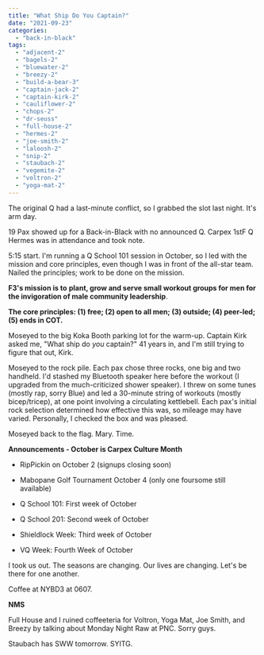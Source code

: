 ```yaml
---
title: "What Ship Do You Captain?"
date: "2021-09-23"
categories: 
  - "back-in-black"
tags: 
  - "adjacent-2"
  - "bagels-2"
  - "bluewater-2"
  - "breezy-2"
  - "build-a-bear-3"
  - "captain-jack-2"
  - "captain-kirk-2"
  - "cauliflower-2"
  - "chops-2"
  - "dr-seuss"
  - "full-house-2"
  - "hermes-2"
  - "joe-smith-2"
  - "laloosh-2"
  - "snip-2"
  - "staubach-2"
  - "vegemite-2"
  - "voltron-2"
  - "yoga-mat-2"
---
```


The original Q had a last-minute conflict, so I grabbed the slot last night. It's arm day.

19 Pax showed up for a Back-in-Black with no announced Q. Carpex 1stF Q Hermes was in attendance and took note.

5:15 start. I'm running a Q School 101 session in October, so I led with the mission and core principles, even though I was in front of the all-star team. Nailed the principles; work to be done on the mission.

**F3's mission is to** **plant, grow and serve small workout groups for men for the invigoration of male community leadership**.

**The core principles: (1) free; (2) open to all men; (3) outside; (4) peer-led; (5) ends in COT.**

Moseyed to the big Koka Booth parking lot for the warm-up. Captain Kirk asked me, "What ship do _you_ captain?" 41 years in, and I'm still trying to figure that out, Kirk.

Moseyed to the rock pile. Each pax chose three rocks, one big and two handheld. I'd stashed my Bluetooth speaker here before the workout (I upgraded from the much-criticized shower speaker). I threw on some tunes (mostly rap, sorry Blue) and led a 30-minute string of workouts (mostly bicep/tricep), at one point involving a circulating kettlebell. Each pax's initial rock selection determined how effective this was, so mileage may have varied. Personally, I checked the box and was pleased.

Moseyed back to the flag. Mary. Time.

**Announcements - October is Carpex Culture Month**

- RipPickin on October 2 (signups closing soon)

- Mabopane Golf Tournament October 4 (only one foursome still available)

- Q School 101: First week of October

- Q School 201: Second week of October

- Shieldlock Week: Third week of October

- VQ Week: Fourth Week of October

I took us out. The seasons are changing. Our lives are changing. Let's be there for one another.

Coffee at NYBD3 at 0607.

**NMS**

Full House and I ruined coffeeteria for Voltron, Yoga Mat, Joe Smith, and Breezy by talking about Monday Night Raw at PNC. Sorry guys.

Staubach has SWW tomorrow. SYITG.
